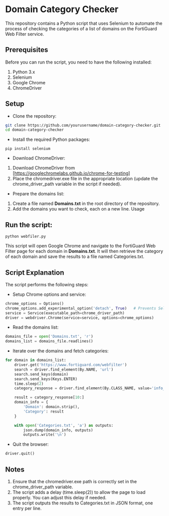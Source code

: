 # Domain Category Checker
This repository contains a Python script that uses Selenium to automate the process of checking the categories of a list of domains on the FortiGuard Web Filter service.

## Prerequisites
Before you can run the script, you need to have the following installed:

1. Python 3.x
2. Selenium
3. Google Chrome
4. ChromeDriver

## Setup

- Clone the repository:
```bash
git clone https://github.com/yourusername/domain-category-checker.git
cd domain-category-checker
```

- Install the required Python packages:

```
pip install selenium
```

- Download ChromeDriver:

1. Download ChromeDriver from [https://googlechromelabs.github.io/chrome-for-testing]
2. Place the chromedriver.exe file in the appropriate location (update the chrome_driver_path variable in the script if needed).

- Prepare the domains list:

1. Create a file named __Domains.txt__ in the root directory of the repository.
2. Add the domains you want to check, each on a new line.
Usage

## Run the script:

```
python webfiler.py
```

This script will open Google Chrome and navigate to the FortiGuard Web Filter page for each domain in __Domains.txt__. It will then retrieve the category of each domain and save the results to a file named Categories.txt.

## Script Explanation

The script performs the following steps:

- Setup Chrome options and service:

```python
chrome_options = Options()
chrome_options.add_experimental_option('detach', True)   # Prevents Selenium from closing the browser
service = Service(executable_path=chrome_driver_path)
driver = webdriver.Chrome(service=service, options=chrome_options)
```

- Read the domains list:

```python
domains_file = open('Domains.txt', 'r')
domains_list = domains_file.readlines()
```

- Iterate over the domains and fetch categories:

```python
for domain in domains_list:
    driver.get('https://www.fortiguard.com/webfilter')
    search = driver.find_element(By.NAME, 'url')
    search.send_keys(domain)
    search.send_keys(Keys.ENTER)
    time.sleep(2)
    category_response = driver.find_element(By.CLASS_NAME, value='info_title').text

    result = category_response[10:]
    domain_info = {
        'Domain': domain.strip(),
        'Category': result
    }

    with open('Categories.txt', 'a') as outputs:
        json.dump(domain_info, outputs)
        outputs.write('\n')
```

- Quit the browser:

```python
driver.quit()
```

## Notes

1. Ensure that the chromedriver.exe path is correctly set in the chrome_driver_path variable.
2. The script adds a delay (time.sleep(2)) to allow the page to load properly. You can adjust this delay if needed.
3. The script outputs the results to Categories.txt in JSON format, one entry per line.
